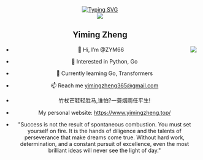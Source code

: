 <div align="center">
  <div align="center">
    <a href="https://shiym.top">
      <img src="https://readme-typing-svg.demolab.com?font=Fira+Code&pause=1000&width=435&lines=println(%22Hello%2C%20World%22);Yiming Zheng&center=true&size=27" alt="Typing SVG" />
    </a>
  </div>
  <img src="https://cdn.jsdelivr.net/gh/sun0225SUN/sun0225SUN/assets/images/coding.gif" /><br>
  
## Yiming Zheng

<img align="right" src="https://github-readme-stats.vercel.app/api?username=ZYM66&show_icons=true&icon_color=CE1D2D&text_color=718096&bg_color=ffffff&hide_title=true" />

- 👋 Hi, I’m @ZYM66
- 👀 Interested in Python, Go
- 🌱 Currently learning Go, Transformers
- 📫 Reach me yimingzheng365@gmail.com
- 竹杖芒鞋轻胜马,谁怕?一蓑烟雨任平生!
- My personal website: https://www.yimingzheng.top/


- "Success is not the result of spontaneous combustion. You must set yourself on fire. It is the hands of diligence and the talents of perseverance that make dreams come true. Without hard work, determination, and a constant pursuit of excellence, even the most brilliant ideas will never see the light of day."


